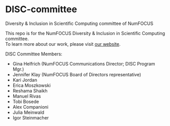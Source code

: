 # DISC-committee
Diversity &amp; Inclusion in Scientific Computing committee of NumFOCUS

This repo is for the NumFOCUS Diversity & Inclusion in Scientific Computing committee.  
To learn more about our work, please visit [our website](http://www.numfocus.org/diversity--inclusion).

DISC Committee Members:
- Gina Helfrich (NumFOCUS Communications Director; DISC Program Mgr.) 
- Jennifer Klay (NumFOCUS Board of Directors representative)
- Kari Jordan
- Erica Moszkowski
- Reshama Shaikh
- Manuel Rivas 
- Tobi Bosede 
- Alex Companioni 
- Julia Meinwald
- Igor Steinmacher
